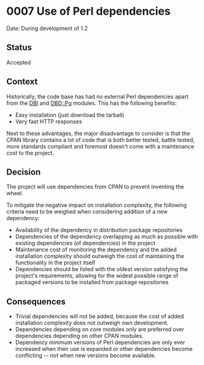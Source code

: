 # 0007 Use of Perl dependencies

Date: During development of 1.2

## Status

Accepted

## Context

Historically, the code base has had no external Perl dependencies apart from
the [DBI](https://metacpan.org/pod/DBI) and [DBD::Pg](https://metacpan.org/pod/DBD::Pg)
modules.  This has the following benefits:

* Easy installation (just download the tarball)
* Very fast HTTP responses

Next to these advantages, the major disadvantage to consider is that the
CPAN library contains a lot of code that is both better tested, battle
tested, more standards compliant and foremost doesn't come with a maintenance
cost to the project.

## Decision

The project will use dependencies from CPAN to prevent inventing the wheel.

To mitigate the negative impact on installation complexity, the following criteria
need to be weighed when considering addition of a new dependency:

* Availability of the dependency in distribution package repositories
* Dependencies of the dependency overlapping as much as possible with
  existing dependencies (of dependencies) in the project
* Maintenance cost of monitoring the dependency and the added installation
  complexity should outweigh the cost of maintaining the functionality in
  the project itself
* Dependencies should be listed with the oldest version satisfying the
  project's requirements, allowing for the widest possible range of
  packaged versions to be installed from package repositories

## Consequences

* Trivial dependencies will not be added, because the cost of added installation
  complexity does not outweigh own development.
* Dependencies depending on core modules only are preferred over dependencies
  depending on other CPAN modules.
* Dependency minimum versions of Perl dependencies are only ever increased when
  their use is expanded or other dependencies become conflicting -- not when new
  versions become available.

